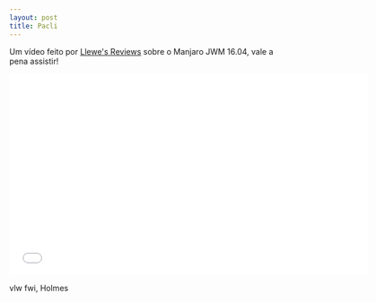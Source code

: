 ```yaml
---
layout: post
title: Pacli
---
```


Um vídeo feito por [Llewe's Reviews](https://www.youtube.com/channel/UCDWZo5C8MtGA_ZoTCu4UJ7A) sobre o Manjaro JWM 16.04, vale a pena assistir!

<iframe width="640" height="360" src="//www.youtube.com/embed/37btu107u7E?feature=player_detailpage" frameborder="0" allowfullscreen></iframe>

vlw fwi, Holmes
